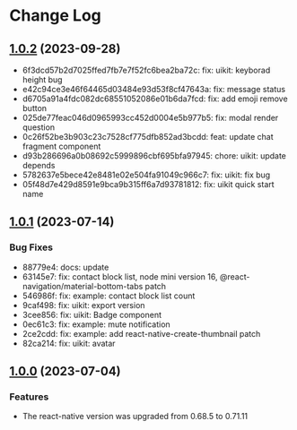 # Change Log

## [1.0.2](https://github.com/AgoraIO-Usecase/AgoraChat-rn/compare/uikit@1.0.1...uikit@1.0.2) (2023-09-28)

- 6f3dcd57b2d7025ffed7fb7e7f52fc6bea2ba72c: fix: uikit: keyborad height bug
- e42c94ce3e46f64465d03484e93d53f8cf47643a: fix: message status
- d6705a91a4fdc082dc68551052086e01b6da7fcd: fix: add emoji remove button
- 025de77feac046d0965993cc452d0004e5b977b5: fix: modal render question
- 0c26f52be3b903c23c7528cf775dfb852ad3bcdd: feat: update chat fragment component
- d93b286696a0b08692c5999896cbf695bfa97945: chore: uikit: update depends
- 5782637e5bece42e8481e02e504fa91049c966c7: fix: uikit: fix bug
- 05f48d7e429d8591e9bca9b315ff6a7d93781812: fix: uikit quick start name

## [1.0.1](https://github.com/AgoraIO-Usecase/AgoraChat-UIKit-rn/compare/uikit@1.0.0...uikit@1.0.1) (2023-07-14)

### Bug Fixes

- 88779e4: docs: update
- 63145e7: fix: contact block list, node mini version 16, @react-navigation/material-bottom-tabs patch
- 546986f: fix: example: contact block list count
- 9caf498: fix: uikit: export version
- 3cee856: fix: uikit: Badge component
- 0ec61c3: fix: example: mute notification
- 2ce2cdd: fix: example: add react-native-create-thumbnail patch
- 82ca214: fix: uikit: avatar

## [1.0.0](https://github.com/AgoraIO-Usecase/AgoraChat-UIKit-rn/releases/tag/uikit@1.0.0) (2023-07-04)

### Features

- The react-native version was upgraded from 0.68.5 to 0.71.11
